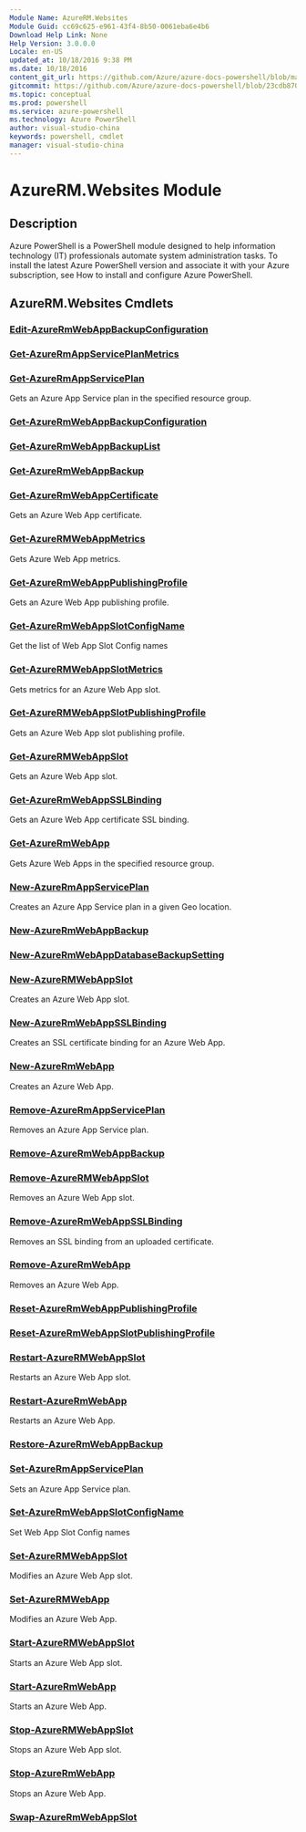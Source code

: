 ```yaml
---
Module Name: AzureRM.Websites
Module Guid: cc69c625-e961-43f4-8b50-0061eba6e4b6
Download Help Link: None
Help Version: 3.0.0.0
Locale: en-US
updated_at: 10/18/2016 9:38 PM
ms.date: 10/18/2016
content_git_url: https://github.com/Azure/azure-docs-powershell/blob/master/azureps-cmdlets-docs/ResourceManager/AzureRM.Websites/v2.1.0/AzureRM.Websites.md
gitcommit: https://github.com/Azure/azure-docs-powershell/blob/23cdb8705d4ab9807c0e21b238f3b134a7d49c7d/azureps-cmdlets-docs/ResourceManager/AzureRM.Websites/v2.1.0/AzureRM.Websites.md
ms.topic: conceptual
ms.prod: powershell
ms.service: azure-powershell
ms.technology: Azure PowerShell
author: visual-studio-china
keywords: powershell, cmdlet
manager: visual-studio-china
---
```


# AzureRM.Websites Module
## Description
Azure PowerShell is a PowerShell module designed to help information technology (IT) professionals automate system administration tasks. To install the latest Azure PowerShell version and associate it with your Azure subscription, see How to install and configure Azure PowerShell.

## AzureRM.Websites Cmdlets
### [Edit-AzureRmWebAppBackupConfiguration](.\Edit-AzureRmWebAppBackupConfiguration.md)



### [Get-AzureRmAppServicePlanMetrics](.\Get-AzureRmAppServicePlanMetrics.md)



### [Get-AzureRmAppServicePlan](.\Get-AzureRmAppServicePlan.md)
Gets an Azure App Service plan in the specified resource group.


### [Get-AzureRmWebAppBackupConfiguration](.\Get-AzureRmWebAppBackupConfiguration.md)



### [Get-AzureRmWebAppBackupList](.\Get-AzureRmWebAppBackupList.md)



### [Get-AzureRmWebAppBackup](.\Get-AzureRmWebAppBackup.md)



### [Get-AzureRmWebAppCertificate](.\Get-AzureRmWebAppCertificate.md)
Gets an Azure Web App certificate.


### [Get-AzureRMWebAppMetrics](.\Get-AzureRMWebAppMetrics.md)
Gets Azure Web App metrics.


### [Get-AzureRmWebAppPublishingProfile](.\Get-AzureRmWebAppPublishingProfile.md)
Gets an Azure Web App publishing profile.


### [Get-AzureRmWebAppSlotConfigName](.\Get-AzureRmWebAppSlotConfigName.md)
Get the list of Web App Slot Config names


### [Get-AzureRMWebAppSlotMetrics](.\Get-AzureRMWebAppSlotMetrics.md)
Gets metrics for an Azure Web App slot.


### [Get-AzureRMWebAppSlotPublishingProfile](.\Get-AzureRMWebAppSlotPublishingProfile.md)
Gets an Azure Web App slot publishing profile.


### [Get-AzureRMWebAppSlot](.\Get-AzureRMWebAppSlot.md)
Gets an Azure Web App slot.


### [Get-AzureRmWebAppSSLBinding](.\Get-AzureRmWebAppSSLBinding.md)
Gets an Azure Web App certificate SSL binding.


### [Get-AzureRmWebApp](.\Get-AzureRmWebApp.md)
Gets Azure Web Apps in the specified resource group.


### [New-AzureRmAppServicePlan](.\New-AzureRmAppServicePlan.md)
Creates an Azure App Service plan in a given Geo location.


### [New-AzureRmWebAppBackup](.\New-AzureRmWebAppBackup.md)



### [New-AzureRmWebAppDatabaseBackupSetting](.\New-AzureRmWebAppDatabaseBackupSetting.md)



### [New-AzureRMWebAppSlot](.\New-AzureRMWebAppSlot.md)
Creates an Azure Web App slot.


### [New-AzureRmWebAppSSLBinding](.\New-AzureRmWebAppSSLBinding.md)
Creates an SSL certificate binding for an Azure Web App.


### [New-AzureRmWebApp](.\New-AzureRmWebApp.md)
Creates an Azure Web App.


### [Remove-AzureRmAppServicePlan](.\Remove-AzureRmAppServicePlan.md)
Removes an Azure App Service plan.


### [Remove-AzureRmWebAppBackup](.\Remove-AzureRmWebAppBackup.md)



### [Remove-AzureRMWebAppSlot](.\Remove-AzureRMWebAppSlot.md)
Removes an Azure Web App slot.


### [Remove-AzureRmWebAppSSLBinding](.\Remove-AzureRmWebAppSSLBinding.md)
Removes an SSL binding from an uploaded certificate.


### [Remove-AzureRmWebApp](.\Remove-AzureRmWebApp.md)
Removes an Azure Web App.


### [Reset-AzureRmWebAppPublishingProfile](.\Reset-AzureRmWebAppPublishingProfile.md)



### [Reset-AzureRmWebAppSlotPublishingProfile](.\Reset-AzureRmWebAppSlotPublishingProfile.md)



### [Restart-AzureRMWebAppSlot](.\Restart-AzureRMWebAppSlot.md)
Restarts an Azure Web App slot.


### [Restart-AzureRmWebApp](.\Restart-AzureRmWebApp.md)
Restarts an Azure Web App.


### [Restore-AzureRmWebAppBackup](.\Restore-AzureRmWebAppBackup.md)



### [Set-AzureRmAppServicePlan](.\Set-AzureRmAppServicePlan.md)
Sets an Azure App Service plan.


### [Set-AzureRmWebAppSlotConfigName](.\Set-AzureRmWebAppSlotConfigName.md)
Set Web App Slot Config names


### [Set-AzureRMWebAppSlot](.\Set-AzureRMWebAppSlot.md)
Modifies an Azure Web App slot.


### [Set-AzureRMWebApp](.\Set-AzureRMWebApp.md)
Modifies an Azure Web App.


### [Start-AzureRMWebAppSlot](.\Start-AzureRMWebAppSlot.md)
Starts an Azure Web App slot.


### [Start-AzureRmWebApp](.\Start-AzureRmWebApp.md)
Starts an Azure Web App.


### [Stop-AzureRMWebAppSlot](.\Stop-AzureRMWebAppSlot.md)
Stops an Azure Web App slot.


### [Stop-AzureRmWebApp](.\Stop-AzureRmWebApp.md)
Stops an Azure Web App.


### [Swap-AzureRmWebAppSlot](.\Swap-AzureRmWebAppSlot.md)




